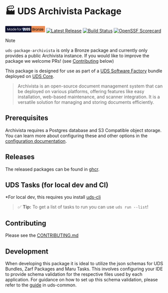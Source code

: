 # 🏭 UDS Archivista Package

[<img alt="Made for UDS" src="https://raw.githubusercontent.com/defenseunicorns/uds-common/refs/heads/main/docs/assets/made-for-uds-bronze.svg" height="20px"/>](https://github.com/defenseunicorns/uds-core)
[![Latest Release](https://img.shields.io/github/v/release/defenseunicorns/uds-package-archivista)](https://github.com/defenseunicorns/uds-package-archivista/releases)
[![Build Status](https://img.shields.io/github/actions/workflow/status/defenseunicorns/uds-package-archivista/release.yaml)](https://github.com/defenseunicorns/uds-package-archivista/actions/workflows/release.yaml)
[![OpenSSF Scorecard](https://api.securityscorecards.dev/projects/github.com/defenseunicorns/uds-package-archivista/badge)](https://api.securityscorecards.dev/projects/github.com/defenseunicorns/uds-package-archivista)

> [!NOTE]
> `uds-package-archivista` is only a Bronze package and currently only provides a public Archivista instance. If you would like to improve the package we welcome PRs! (see [Contributing](#contributing) below)

This package is designed for use as part of a [UDS Software Factory](https://github.com/defenseunicorns/uds-software-factory) bundle deployed on [UDS Core](https://github.com/defenseunicorns/uds-core).

> Archivista is an open-source document management system that can be deployed on various platforms, offering features like easy installation, web-based maintenance, and scanner integration. It is a versatile solution for managing and storing documents efficiently.

## Prerequisites

Archivista requires a Postgres database and S3 Compatible object storage.  You can learn more about configuring these and other options in the [configuration documentation](./docs/configuration.md).

## Releases

The released packages can be found in [ghcr](https://github.com/defenseunicorns/uds-package-archivista/pkgs/container/packages%2Fuds%2Farchivista).

## UDS Tasks (for local dev and CI)

*For local dev, this requires you install [uds-cli](https://github.com/defenseunicorns/uds-cli?tab=readme-ov-file#install)

> :white_check_mark: **Tip:** To get a list of tasks to run you can use `uds run --list`!

## Contributing

Please see the [CONTRIBUTING.md](./CONTRIBUTING.md)

## Development

When developing this package it is ideal to utilize the json schemas for UDS Bundles, Zarf Packages and Maru Tasks. This involves configuring your IDE to provide schema validation for the respective files used by each application. For guidance on how to set up this schema validation, please refer to the [guide](https://github.com/defenseunicorns/uds-common/blob/main/docs/uds-packages/development/development-ide-configuration.md) in uds-common.
